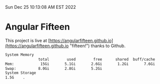 Sun Dec 25 10:13:08 AM EST 2022

# Angular Fifteen


This project is live at [https://angularfifteen.github.io](https://angularfifteen.github.io "fifteen!") thanks to Github.

```bash
System Memory
               total        used        free      shared  buff/cache   available
Mem:            15Gi       5.1Gi       2.6Gi       1.2Gi       7.6Gi       8.6Gi
Swap:          8.0Gi       2.8Gi       5.2Gi
System Storage
1.5G	.
```
```bash
